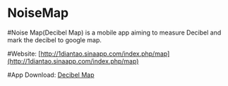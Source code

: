 NoiseMap
========

#Noise Map(Decibel Map) is a mobile app aiming to measure Decibel and mark the decibel to google map.

#Website: [http://1diantao.sinaapp.com/index.php/map](http://1diantao.sinaapp.com/index.php/map)

#App Download:
[Decibel Map](http://www.windowsphone.com/en-us/store/app/decibel-map/2f25a34b-2900-41a3-bfce-a21854c4d69b)
